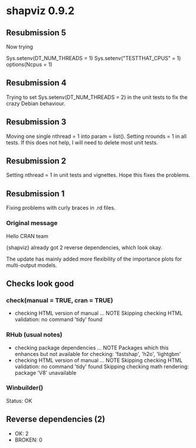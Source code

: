 # shapviz 0.9.2

## Resubmission 5

Now trying 

Sys.setenv(DT_NUM_THREADS = 1)
Sys.setenv("TESTTHAT_CPUS" = 1)
options(Ncpus = 1)


## Resubmission 4

Trying to set Sys.setenv(DT_NUM_THREADS = 2) in the unit tests to fix the crazy Debian behaviour.

## Resubmission 3

Moving one single nthread = 1 into param = list(). Setting nrounds = 1 in all tests. If this does not help, I will need to delete most unit tests.

## Resubmission 2

Setting nthread = 1 in unit tests and vignettes. Hope this fixes the problems.

## Resubmission 1

Fixing problems with curly braces in .rd files.

### Original message

Hello CRAN team

{shapviz} already got 2 reverse dependencies, which look okay.

The update has mainly added more flexibility of the importance plots for multi-output models.

## Checks look good

### check(manual = TRUE, cran = TRUE)

- checking HTML version of manual ... NOTE
  Skipping checking HTML validation: no command 'tidy' found

### RHub (usual notes)

* checking package dependencies ... NOTE
Packages which this enhances but not available for checking:
  'fastshap', 'h2o', 'lightgbm'
* checking HTML version of manual ... NOTE
Skipping checking HTML validation: no command 'tidy' found
Skipping checking math rendering: package 'V8' unavailable

### Winbuilder()

Status: OK

## Reverse dependencies (2)

- OK: 2
- BROKEN: 0
